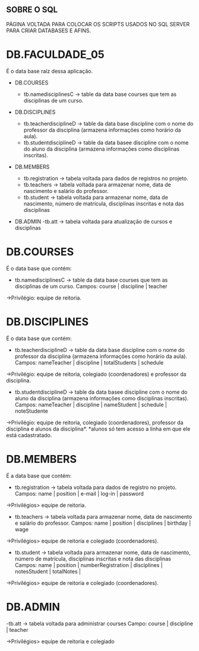 ## SOBRE O SQL
PÁGINA VOLTADA PARA COLOCAR OS SCRIPTS USADOS NO SQL SERVER PARA CRIAR DATABASES E AFINS.

# DB.FACULDADE_05
É o data base raíz dessa aplicação.

- DB.COURSES
    - tb.namedisciplinesC -> table da data base courses que tem as disciplinas de um curso.

- DB.DISCIPLINES
    - tb.teacherdisciplineD -> table da data base discipline com o nome do professor da disciplina (armazena informações como horário da aula). 
    - tb.studentdisciplineD -> table da data basee discipline com o nome do aluno da disciplina (armazena informações como disciplinas inscritas).

- DB.MEMBERS
    - tb.registration -> tabela voltada para dados de registros no projeto.
    - tb.teachers -> tabela voltada para armazenar nome, data de nascimento e salário do professor.
    - tb.student -> tabela voltada para armazenar nome, data de nascimento, número de matrícula, disciplinas inscritas e nota das disciplinas

- DB.ADMIN
    -tb.att -> tabela voltada para atualização de cursos e disciplinas

# DB.COURSES
É o data base que contém:

- tb.namedisciplinesC -> table da data base courses que tem as disciplinas de um curso.
    Campos: course | discipline | teacher

->Privilégio: equipe de reitoria.

# DB.DISCIPLINES
É o data base que contém:

- tb.teacherdisciplineD -> table da data base discipline com o nome do professor da disciplina (armazena informações como horário da aula).
    Campos: nameTeacher | discipline | totalStudents | schedule

->Privilégio: equipe de reitoria, colegiado (coordenadores) e professor da disciplina.

- tb.studentdisciplineD -> table da data basee discipline com o nome do aluno da disciplina (armazena informações como disciplinas inscritas).
    Campos: nameTeacher | discipline | nameStudent | schedule | noteStudente

->Privilégio: equipe de reitoria, colegiado (coordenadores), professor da disciplina e alunos da disciplina*.
*alunos só tem acesso a linha em que ele está cadastratado.

# DB.MEMBERS
É a data base que contém:

- tb.registration -> tabela voltada para dados de registro no projeto.
    Campos: name | position | e-mail | log-in | password

->Privilégios> equipe de reitoria.

- tb.teachers -> tabela voltada para armazenar nome, data de nascimento e salário do professor.
    Campos: name | position | disciplines | birthday | wage

->Privilégios> equipe de reitoria e colegiado (coordenadores).

- tb.student -> tabela voltada para armazenar nome, data de nascimento, número de matrícula, disciplinas inscritas e nota das disciplinas
    Campos: name | position | numberRegistration | disciplines | notesStudent | totalNotes | 

->Privilégios> equipe de reitoria e colegiado (coordenadores).

# DB.ADMIN
-tb.att -> tabela voltada para administrar courses
    Campo: course | discipline | teacher

->Privilégios> equipe de reitoria e colegiado